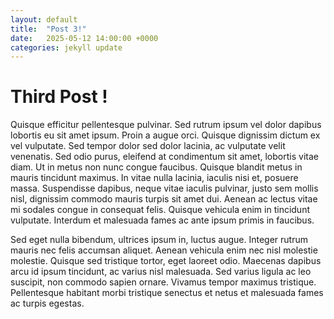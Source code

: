 ```yaml
---
layout: default
title:  "Post 3!"
date:   2025-05-12 14:00:00 +0000
categories: jekyll update
---
```


# Third Post !

Quisque efficitur pellentesque pulvinar. Sed rutrum ipsum vel dolor dapibus lobortis eu sit amet ipsum. Proin a augue orci. Quisque dignissim dictum ex vel vulputate. Sed tempor dolor sed dolor lacinia, ac vulputate velit venenatis. Sed odio purus, eleifend at condimentum sit amet, lobortis vitae diam. Ut in metus non nunc congue faucibus. Quisque blandit metus in mauris tincidunt maximus. In vitae nulla lacinia, iaculis nisi et, posuere massa. Suspendisse dapibus, neque vitae iaculis pulvinar, justo sem mollis nisl, dignissim commodo mauris turpis sit amet dui. Aenean ac lectus vitae mi sodales congue in consequat felis. Quisque vehicula enim in tincidunt vulputate. Interdum et malesuada fames ac ante ipsum primis in faucibus.

Sed eget nulla bibendum, ultrices ipsum in, luctus augue. Integer rutrum mauris nec felis accumsan aliquet. Aenean vehicula enim nec nisl molestie molestie. Quisque sed tristique tortor, eget laoreet odio. Maecenas dapibus arcu id ipsum tincidunt, ac varius nisl malesuada. Sed varius ligula ac leo suscipit, non commodo sapien ornare. Vivamus tempor maximus tristique. Pellentesque habitant morbi tristique senectus et netus et malesuada fames ac turpis egestas.